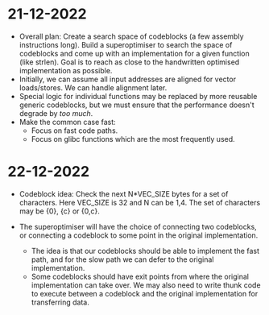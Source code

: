 # 21-12-2022

- Overall plan: Create a search space of codeblocks (a few assembly instructions long). Build a superoptimiser to search the space of codeblocks and come up with an implementation for a given function (like strlen). Goal is to reach as close to the handwritten optimised implementation as possible.
- Initially, we can assume all input addresses are aligned for vector loads/stores. We can handle alignment later.
- Special logic for individual functions may be replaced by more reusable generic codeblocks, but we must ensure that the performance doesn't degrade by *too much*.
- Make the common case fast:
    - Focus on fast code paths.
    - Focus on glibc functions which are the most frequently used.

# 22-12-2022

- Codeblock idea: Check the next N*VEC_SIZE bytes for a set of characters. Here VEC_SIZE is 32 and N can be 1,4. The set of characters may be {0}, {c} or {0,c}.

- The superoptimiser will have the choice of connecting two codeblocks, or connecting a codeblock to some point in the original implementation.
    - The idea is that our codeblocks should be able to implement the fast path, and for the slow path we can defer to the original implementation.
    - Some codeblocks should have exit points from where the original implementation can take over. We may also need to write thunk code to execute between a codeblock and the original implementation for transferring data.